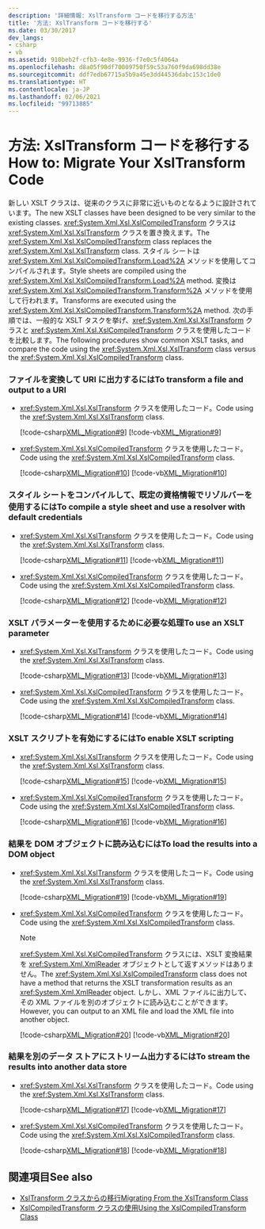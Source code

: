 ```yaml
---
description: '詳細情報: XslTransform コードを移行する方法'
title: '方法: XslTransform コードを移行する'
ms.date: 03/30/2017
dev_langs:
- csharp
- vb
ms.assetid: 910beb2f-cfb3-4e8e-9936-f7e0c5f4064a
ms.openlocfilehash: d8a05f98df70009750f59c53a760f9da698dd38e
ms.sourcegitcommit: ddf7edb67715a5b9a45e3dd44536dabc153c1de0
ms.translationtype: HT
ms.contentlocale: ja-JP
ms.lasthandoff: 02/06/2021
ms.locfileid: "99713885"
---
```

# <a name="how-to-migrate-your-xsltransform-code"></a><span data-ttu-id="c80e8-103">方法: XslTransform コードを移行する</span><span class="sxs-lookup"><span data-stu-id="c80e8-103">How to: Migrate Your XslTransform Code</span></span>

<span data-ttu-id="c80e8-104">新しい XSLT クラスは、従来のクラスに非常に近いものとなるように設計されています。</span><span class="sxs-lookup"><span data-stu-id="c80e8-104">The new XSLT classes have been designed to be very similar to the existing classes.</span></span> <span data-ttu-id="c80e8-105"><xref:System.Xml.Xsl.XslCompiledTransform> クラスは <xref:System.Xml.Xsl.XslTransform> クラスを置き換えます。</span><span class="sxs-lookup"><span data-stu-id="c80e8-105">The <xref:System.Xml.Xsl.XslCompiledTransform> class replaces the <xref:System.Xml.Xsl.XslTransform> class.</span></span> <span data-ttu-id="c80e8-106">スタイル シートは <xref:System.Xml.Xsl.XslCompiledTransform.Load%2A> メソッドを使用してコンパイルされます。</span><span class="sxs-lookup"><span data-stu-id="c80e8-106">Style sheets are compiled using the <xref:System.Xml.Xsl.XslCompiledTransform.Load%2A> method.</span></span> <span data-ttu-id="c80e8-107">変換は <xref:System.Xml.Xsl.XslCompiledTransform.Transform%2A> メソッドを使用して行われます。</span><span class="sxs-lookup"><span data-stu-id="c80e8-107">Transforms are executed using the <xref:System.Xml.Xsl.XslCompiledTransform.Transform%2A> method.</span></span> <span data-ttu-id="c80e8-108">次の手順では、一般的な XSLT タスクを挙げ、<xref:System.Xml.Xsl.XslTransform> クラスと <xref:System.Xml.Xsl.XslCompiledTransform> クラスを使用したコードを比較します。</span><span class="sxs-lookup"><span data-stu-id="c80e8-108">The following procedures show common XSLT tasks, and compare the code using the <xref:System.Xml.Xsl.XslTransform> class versus the <xref:System.Xml.Xsl.XslCompiledTransform> class.</span></span>  
  
### <a name="to-transform-a-file-and-output-to-a-uri"></a><span data-ttu-id="c80e8-109">ファイルを変換して URI に出力するには</span><span class="sxs-lookup"><span data-stu-id="c80e8-109">To transform a file and output to a URI</span></span>  
  
- <span data-ttu-id="c80e8-110"><xref:System.Xml.Xsl.XslTransform> クラスを使用したコード。</span><span class="sxs-lookup"><span data-stu-id="c80e8-110">Code using the <xref:System.Xml.Xsl.XslTransform> class.</span></span>  
  
     [!code-csharp[XML_Migration#9](../../../../samples/snippets/csharp/VS_Snippets_Data/XML_Migration/CS/migration.cs#9)]
     [!code-vb[XML_Migration#9](../../../../samples/snippets/visualbasic/VS_Snippets_Data/XML_Migration/VB/migration.vb#9)]  
  
- <span data-ttu-id="c80e8-111"><xref:System.Xml.Xsl.XslCompiledTransform> クラスを使用したコード。</span><span class="sxs-lookup"><span data-stu-id="c80e8-111">Code using the <xref:System.Xml.Xsl.XslCompiledTransform> class.</span></span>  
  
     [!code-csharp[XML_Migration#10](../../../../samples/snippets/csharp/VS_Snippets_Data/XML_Migration/CS/migration.cs#10)]
     [!code-vb[XML_Migration#10](../../../../samples/snippets/visualbasic/VS_Snippets_Data/XML_Migration/VB/migration.vb#10)]  
  
### <a name="to-compile-a-style-sheet-and-use-a-resolver-with-default-credentials"></a><span data-ttu-id="c80e8-112">スタイル シートをコンパイルして、既定の資格情報でリゾルバーを使用するには</span><span class="sxs-lookup"><span data-stu-id="c80e8-112">To compile a style sheet and use a resolver with default credentials</span></span>  
  
- <span data-ttu-id="c80e8-113"><xref:System.Xml.Xsl.XslTransform> クラスを使用したコード。</span><span class="sxs-lookup"><span data-stu-id="c80e8-113">Code using the <xref:System.Xml.Xsl.XslTransform> class.</span></span>  
  
     [!code-csharp[XML_Migration#11](../../../../samples/snippets/csharp/VS_Snippets_Data/XML_Migration/CS/migration.cs#11)]
     [!code-vb[XML_Migration#11](../../../../samples/snippets/visualbasic/VS_Snippets_Data/XML_Migration/VB/migration.vb#11)]  
  
- <span data-ttu-id="c80e8-114"><xref:System.Xml.Xsl.XslCompiledTransform> クラスを使用したコード。</span><span class="sxs-lookup"><span data-stu-id="c80e8-114">Code using the <xref:System.Xml.Xsl.XslCompiledTransform> class.</span></span>  
  
     [!code-csharp[XML_Migration#12](../../../../samples/snippets/csharp/VS_Snippets_Data/XML_Migration/CS/migration.cs#12)]
     [!code-vb[XML_Migration#12](../../../../samples/snippets/visualbasic/VS_Snippets_Data/XML_Migration/VB/migration.vb#12)]  
  
### <a name="to-use-an-xslt-parameter"></a><span data-ttu-id="c80e8-115">XSLT パラメーターを使用するために必要な処理</span><span class="sxs-lookup"><span data-stu-id="c80e8-115">To use an XSLT parameter</span></span>  
  
- <span data-ttu-id="c80e8-116"><xref:System.Xml.Xsl.XslTransform> クラスを使用したコード。</span><span class="sxs-lookup"><span data-stu-id="c80e8-116">Code using the <xref:System.Xml.Xsl.XslTransform> class.</span></span>  
  
     [!code-csharp[XML_Migration#13](../../../../samples/snippets/csharp/VS_Snippets_Data/XML_Migration/CS/migration.cs#13)]
     [!code-vb[XML_Migration#13](../../../../samples/snippets/visualbasic/VS_Snippets_Data/XML_Migration/VB/migration.vb#13)]  
  
- <span data-ttu-id="c80e8-117"><xref:System.Xml.Xsl.XslCompiledTransform> クラスを使用したコード。</span><span class="sxs-lookup"><span data-stu-id="c80e8-117">Code using the <xref:System.Xml.Xsl.XslCompiledTransform> class.</span></span>  
  
     [!code-csharp[XML_Migration#14](../../../../samples/snippets/csharp/VS_Snippets_Data/XML_Migration/CS/migration.cs#14)]
     [!code-vb[XML_Migration#14](../../../../samples/snippets/visualbasic/VS_Snippets_Data/XML_Migration/VB/migration.vb#14)]  
  
### <a name="to-enable-xslt-scripting"></a><span data-ttu-id="c80e8-118">XSLT スクリプトを有効にするには</span><span class="sxs-lookup"><span data-stu-id="c80e8-118">To enable XSLT scripting</span></span>  
  
- <span data-ttu-id="c80e8-119"><xref:System.Xml.Xsl.XslTransform> クラスを使用したコード。</span><span class="sxs-lookup"><span data-stu-id="c80e8-119">Code using the <xref:System.Xml.Xsl.XslTransform> class.</span></span>  
  
     [!code-csharp[XML_Migration#15](../../../../samples/snippets/csharp/VS_Snippets_Data/XML_Migration/CS/migration.cs#15)]
     [!code-vb[XML_Migration#15](../../../../samples/snippets/visualbasic/VS_Snippets_Data/XML_Migration/VB/migration.vb#15)]  
  
- <span data-ttu-id="c80e8-120"><xref:System.Xml.Xsl.XslCompiledTransform> クラスを使用したコード。</span><span class="sxs-lookup"><span data-stu-id="c80e8-120">Code using the <xref:System.Xml.Xsl.XslCompiledTransform> class.</span></span>  
  
     [!code-csharp[XML_Migration#16](../../../../samples/snippets/csharp/VS_Snippets_Data/XML_Migration/CS/migration.cs#16)]
     [!code-vb[XML_Migration#16](../../../../samples/snippets/visualbasic/VS_Snippets_Data/XML_Migration/VB/migration.vb#16)]  
  
### <a name="to-load-the-results-into-a-dom-object"></a><span data-ttu-id="c80e8-121">結果を DOM オブジェクトに読み込むには</span><span class="sxs-lookup"><span data-stu-id="c80e8-121">To load the results into a DOM object</span></span>  
  
- <span data-ttu-id="c80e8-122"><xref:System.Xml.Xsl.XslTransform> クラスを使用したコード。</span><span class="sxs-lookup"><span data-stu-id="c80e8-122">Code using the <xref:System.Xml.Xsl.XslTransform> class.</span></span>  
  
     [!code-csharp[XML_Migration#19](../../../../samples/snippets/csharp/VS_Snippets_Data/XML_Migration/CS/migration.cs#19)]
     [!code-vb[XML_Migration#19](../../../../samples/snippets/visualbasic/VS_Snippets_Data/XML_Migration/VB/migration.vb#19)]  
  
- <span data-ttu-id="c80e8-123"><xref:System.Xml.Xsl.XslCompiledTransform> クラスを使用したコード。</span><span class="sxs-lookup"><span data-stu-id="c80e8-123">Code using the <xref:System.Xml.Xsl.XslCompiledTransform> class.</span></span>  
  
    > [!NOTE]
    > <span data-ttu-id="c80e8-124"><xref:System.Xml.Xsl.XslCompiledTransform> クラスには、XSLT 変換結果を <xref:System.Xml.XmlReader> オブジェクトとして返すメソッドはありません。</span><span class="sxs-lookup"><span data-stu-id="c80e8-124">The <xref:System.Xml.Xsl.XslCompiledTransform> class does not have a method that returns the XSLT transformation results as an <xref:System.Xml.XmlReader> object.</span></span> <span data-ttu-id="c80e8-125">しかし、XML ファイルに出力して、その XML ファイルを別のオブジェクトに読み込むことができます。</span><span class="sxs-lookup"><span data-stu-id="c80e8-125">However, you can output to an XML file and load the XML file into another object.</span></span>  
  
     [!code-csharp[XML_Migration#20](../../../../samples/snippets/csharp/VS_Snippets_Data/XML_Migration/CS/migration.cs#20)]
     [!code-vb[XML_Migration#20](../../../../samples/snippets/visualbasic/VS_Snippets_Data/XML_Migration/VB/migration.vb#20)]  
  
### <a name="to-stream-the-results-into-another-data-store"></a><span data-ttu-id="c80e8-126">結果を別のデータ ストアにストリーム出力するには</span><span class="sxs-lookup"><span data-stu-id="c80e8-126">To stream the results into another data store</span></span>  
  
- <span data-ttu-id="c80e8-127"><xref:System.Xml.Xsl.XslTransform> クラスを使用したコード。</span><span class="sxs-lookup"><span data-stu-id="c80e8-127">Code using the <xref:System.Xml.Xsl.XslTransform> class.</span></span>  
  
     [!code-csharp[XML_Migration#17](../../../../samples/snippets/csharp/VS_Snippets_Data/XML_Migration/CS/migration.cs#17)]
     [!code-vb[XML_Migration#17](../../../../samples/snippets/visualbasic/VS_Snippets_Data/XML_Migration/VB/migration.vb#17)]  
  
- <span data-ttu-id="c80e8-128"><xref:System.Xml.Xsl.XslCompiledTransform> クラスを使用したコード。</span><span class="sxs-lookup"><span data-stu-id="c80e8-128">Code using the <xref:System.Xml.Xsl.XslCompiledTransform> class.</span></span>  
  
     [!code-csharp[XML_Migration#18](../../../../samples/snippets/csharp/VS_Snippets_Data/XML_Migration/CS/migration.cs#18)]
     [!code-vb[XML_Migration#18](../../../../samples/snippets/visualbasic/VS_Snippets_Data/XML_Migration/VB/migration.vb#18)]  
  
## <a name="see-also"></a><span data-ttu-id="c80e8-129">関連項目</span><span class="sxs-lookup"><span data-stu-id="c80e8-129">See also</span></span>

- [<span data-ttu-id="c80e8-130">XslTransform クラスからの移行</span><span class="sxs-lookup"><span data-stu-id="c80e8-130">Migrating From the XslTransform Class</span></span>](migrating-from-the-xsltransform-class.md)
- [<span data-ttu-id="c80e8-131">XslCompiledTransform クラスの使用</span><span class="sxs-lookup"><span data-stu-id="c80e8-131">Using the XslCompiledTransform Class</span></span>](using-the-xslcompiledtransform-class.md)
